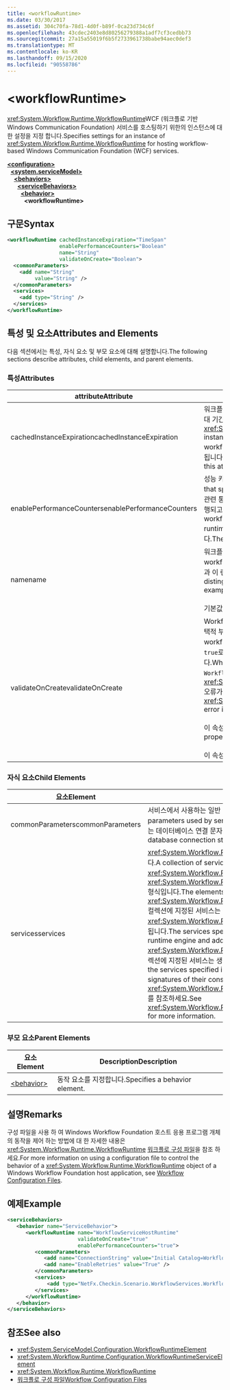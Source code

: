 ```yaml
---
title: <workflowRuntime>
ms.date: 03/30/2017
ms.assetid: 304c70fa-78d1-4d0f-b89f-0ca23d734c6f
ms.openlocfilehash: 43cdec2403e8d80256279388a1adf7cf3cedbb73
ms.sourcegitcommit: 27a15a55019f6b5f2733961738babe94aec0def3
ms.translationtype: MT
ms.contentlocale: ko-KR
ms.lasthandoff: 09/15/2020
ms.locfileid: "90558786"
---
```

# \<workflowRuntime>
<span data-ttu-id="a9f99-101"><xref:System.Workflow.Runtime.WorkflowRuntime>WCF (워크플로 기반 Windows Communication Foundation) 서비스를 호스팅하기 위한의 인스턴스에 대 한 설정을 지정 합니다.</span><span class="sxs-lookup"><span data-stu-id="a9f99-101">Specifies settings for an instance of <xref:System.Workflow.Runtime.WorkflowRuntime> for hosting workflow-based Windows Communication Foundation (WCF) services.</span></span>  
  
[**\<configuration>**](../configuration-element.md)\
&nbsp;&nbsp;[**\<system.serviceModel>**](system-servicemodel.md)\
&nbsp;&nbsp;&nbsp;&nbsp;[**\<behaviors>**](behaviors.md)\
&nbsp;&nbsp;&nbsp;&nbsp;&nbsp;&nbsp;[**\<serviceBehaviors>**](servicebehaviors.md)\
&nbsp;&nbsp;&nbsp;&nbsp;&nbsp;&nbsp;&nbsp;&nbsp;[**\<behavior>**](behavior-of-servicebehaviors.md)\
&nbsp;&nbsp;&nbsp;&nbsp;&nbsp;&nbsp;&nbsp;&nbsp;&nbsp;&nbsp;**\<workflowRuntime>**  
  
## <a name="syntax"></a><span data-ttu-id="a9f99-102">구문</span><span class="sxs-lookup"><span data-stu-id="a9f99-102">Syntax</span></span>  
  
```xml  
<workflowRuntime cachedInstanceExpiration="TimeSpan"
                 enablePerformanceCounters="Boolean"
                 name="String"
                 validateOnCreate="Boolean">
  <commonParameters>
    <add name="String"
         value="String" />
  </commonParameters>
  <services>
    <add type="String" />
  </services>
</workflowRuntime>
```  
  
## <a name="attributes-and-elements"></a><span data-ttu-id="a9f99-103">특성 및 요소</span><span class="sxs-lookup"><span data-stu-id="a9f99-103">Attributes and Elements</span></span>  
 <span data-ttu-id="a9f99-104">다음 섹션에서는 특성, 자식 요소 및 부모 요소에 대해 설명합니다.</span><span class="sxs-lookup"><span data-stu-id="a9f99-104">The following sections describe attributes, child elements, and parent elements.</span></span>  
  
### <a name="attributes"></a><span data-ttu-id="a9f99-105">특성</span><span class="sxs-lookup"><span data-stu-id="a9f99-105">Attributes</span></span>  
  
|<span data-ttu-id="a9f99-106">attribute</span><span class="sxs-lookup"><span data-stu-id="a9f99-106">Attribute</span></span>|<span data-ttu-id="a9f99-107">Description</span><span class="sxs-lookup"><span data-stu-id="a9f99-107">Description</span></span>|  
|---------------|-----------------|  
|<span data-ttu-id="a9f99-108">cachedInstanceExpiration</span><span class="sxs-lookup"><span data-stu-id="a9f99-108">cachedInstanceExpiration</span></span>|<span data-ttu-id="a9f99-109">워크플로 인스턴스가 강제로 언로드되거나 중단되기 전에 메모리에 유휴 상태로 유지될 수 있는 최대 기간을 지정하는 선택적 <xref:System.TimeSpan> 값입니다.</span><span class="sxs-lookup"><span data-stu-id="a9f99-109">An optional <xref:System.TimeSpan> value that specifies the maximum duration a workflow instance can stay in-memory in idle state before it is forcefully unloaded or aborted.</span></span> <span data-ttu-id="a9f99-110">workflowruntime에 unloadOnIdle을 수행하는 `PersistenceService`가 있으면 이 특성이 무시됩니다.</span><span class="sxs-lookup"><span data-stu-id="a9f99-110">If the workflowruntime has `PersistenceService` which performs unloadOnIdle, this attribute is ignored.</span></span>|  
|<span data-ttu-id="a9f99-111">enablePerformanceCounters</span><span class="sxs-lookup"><span data-stu-id="a9f99-111">enablePerformanceCounters</span></span>|<span data-ttu-id="a9f99-112">성능 카운터를 사용하는지 여부를 지정하는 선택적 부울 값입니다.</span><span class="sxs-lookup"><span data-stu-id="a9f99-112">An optional Boolean value that specifies whether performance counters are enabled.</span></span> <span data-ttu-id="a9f99-113">성능 카운터는 다양한 워크플로 관련 통계에 대한 정보를 제공하지만 워크플로 런타임 엔진이 시작될 때 및 워크플로 인스턴스가 실행되고 있을 때 성능을 저하시킵니다.</span><span class="sxs-lookup"><span data-stu-id="a9f99-113">Performance counters provide information on various workflow-related statistics, but they cause a performance penalty when the workflow runtime engine starts, and when workflow instances are running.</span></span> <span data-ttu-id="a9f99-114">기본값은 `true`입니다.</span><span class="sxs-lookup"><span data-stu-id="a9f99-114">The default value is `true`.</span></span>|  
|<span data-ttu-id="a9f99-115">name</span><span class="sxs-lookup"><span data-stu-id="a9f99-115">name</span></span>|<span data-ttu-id="a9f99-116">워크플로 런타임 엔진의 이름을 포함하는 문자열입니다.</span><span class="sxs-lookup"><span data-stu-id="a9f99-116">A string containing the name of the workflow runtime engine.</span></span> <span data-ttu-id="a9f99-117">이름은 시스템(예: 성능 카운터)에서 실행 중일 수 있는 다른 런타임과 이 런타임을 구분하기 위해 출력에서 사용됩니다.</span><span class="sxs-lookup"><span data-stu-id="a9f99-117">The name is used in output to distinguish this runtime from other runtimes that may be running on the system, for example, in performance counters.</span></span><br /><br /> <span data-ttu-id="a9f99-118">기본값은 빈 문자열입니다.</span><span class="sxs-lookup"><span data-stu-id="a9f99-118">The default is an empty string.</span></span>|  
|<span data-ttu-id="a9f99-119">validateOnCreate</span><span class="sxs-lookup"><span data-stu-id="a9f99-119">validateOnCreate</span></span>|<span data-ttu-id="a9f99-120">WorkflowServiceHost가 열릴 때 워크플로 정의의 유효성 검사를 실시할지 여부를 지정하는 선택적 부울 값입니다.</span><span class="sxs-lookup"><span data-stu-id="a9f99-120">An optional Boolean value that specifies whether validation of workflow definition will occur when the WorkflowServiceHost is opened.</span></span>  <span data-ttu-id="a9f99-121">이 특성을 `true`로 설정하면 `WorkflowServiceHost.Open`을 호출할 때마다 워크플로 유효성 검사가 실행됩니다.</span><span class="sxs-lookup"><span data-stu-id="a9f99-121">When this attribute is set to `true`, the workflow validation is executed every time `WorkflowServiceHost.Open` is called.</span></span> <span data-ttu-id="a9f99-122">유효성 검사 오류가 발견되면 <xref:System.Workflow.ComponentModel.Compiler.WorkflowValidationFailedException> 오류가 throw됩니다.</span><span class="sxs-lookup"><span data-stu-id="a9f99-122">If validation errors are found, a <xref:System.Workflow.ComponentModel.Compiler.WorkflowValidationFailedException> error is thrown.</span></span><br /><br /> <span data-ttu-id="a9f99-123">이 속성을 `false`로 설정하면 워크플로 정의 유효성 검사가 실행되지 않습니다.</span><span class="sxs-lookup"><span data-stu-id="a9f99-123">When this property is set to `false`, no Workflow definition validation will happen.</span></span><br /><br /> <span data-ttu-id="a9f99-124">이 속성의 기본값은 `true`입니다.</span><span class="sxs-lookup"><span data-stu-id="a9f99-124">The default value for this property is `true`.</span></span>|  
  
### <a name="child-elements"></a><span data-ttu-id="a9f99-125">자식 요소</span><span class="sxs-lookup"><span data-stu-id="a9f99-125">Child Elements</span></span>  
  
|<span data-ttu-id="a9f99-126">요소</span><span class="sxs-lookup"><span data-stu-id="a9f99-126">Element</span></span>|<span data-ttu-id="a9f99-127">Description</span><span class="sxs-lookup"><span data-stu-id="a9f99-127">Description</span></span>|  
|-------------|-----------------|  
|<span data-ttu-id="a9f99-128">commonParameters</span><span class="sxs-lookup"><span data-stu-id="a9f99-128">commonParameters</span></span>|<span data-ttu-id="a9f99-129">서비스에서 사용하는 일반 매개 변수 컬렉션입니다.</span><span class="sxs-lookup"><span data-stu-id="a9f99-129">A collection of common parameters used by services.</span></span> <span data-ttu-id="a9f99-130">일반적으로 이 컬렉션에는 영속 서비스에서 공유할 수 있는 데이터베이스 연결 문자열이 포함됩니다.</span><span class="sxs-lookup"><span data-stu-id="a9f99-130">This collection will typically include the database connection string that might be shared by durable services.</span></span>|  
|<span data-ttu-id="a9f99-131">services</span><span class="sxs-lookup"><span data-stu-id="a9f99-131">services</span></span>|<span data-ttu-id="a9f99-132"><xref:System.Workflow.Runtime.WorkflowRuntime> 엔진에 추가할 서비스 컬렉션입니다.</span><span class="sxs-lookup"><span data-stu-id="a9f99-132">A collection of services that will be added to the <xref:System.Workflow.Runtime.WorkflowRuntime> engine.</span></span> <span data-ttu-id="a9f99-133">요소는 <xref:System.Workflow.Runtime.Configuration.WorkflowRuntimeServiceElement> 형식입니다.</span><span class="sxs-lookup"><span data-stu-id="a9f99-133">The elements are of type <xref:System.Workflow.Runtime.Configuration.WorkflowRuntimeServiceElement>.</span></span>  <span data-ttu-id="a9f99-134">컬렉션에 지정된 서비스는 워크플로 런타임 엔진에 의해 초기화되며 해당 <xref:System.Workflow.Runtime.WorkflowRuntime> 생성자를 호출할 때 서비스에 추가됩니다.</span><span class="sxs-lookup"><span data-stu-id="a9f99-134">The services specified in the collection will be initialized by the workflow runtime engine and added to its services when the appropriate <xref:System.Workflow.Runtime.WorkflowRuntime> constructor is called.</span></span> <span data-ttu-id="a9f99-135">따라서 컬렉션에 지정된 서비스는 생성자의 시그니처에 대한 특정 규칙을 따라야 합니다.</span><span class="sxs-lookup"><span data-stu-id="a9f99-135">Therefore, the services specified in the collection must follow certain rules about the signatures of their constructors.</span></span> <span data-ttu-id="a9f99-136">자세한 내용은 <xref:System.Workflow.Runtime.Configuration.WorkflowRuntimeServiceElement>를 참조하세요.</span><span class="sxs-lookup"><span data-stu-id="a9f99-136">See <xref:System.Workflow.Runtime.Configuration.WorkflowRuntimeServiceElement> for more information.</span></span>|  
  
### <a name="parent-elements"></a><span data-ttu-id="a9f99-137">부모 요소</span><span class="sxs-lookup"><span data-stu-id="a9f99-137">Parent Elements</span></span>  
  
|<span data-ttu-id="a9f99-138">요소</span><span class="sxs-lookup"><span data-stu-id="a9f99-138">Element</span></span>|<span data-ttu-id="a9f99-139">Description</span><span class="sxs-lookup"><span data-stu-id="a9f99-139">Description</span></span>|  
|-------------|-----------------|  
|[\<behavior>](behavior-of-endpointbehaviors.md)|<span data-ttu-id="a9f99-140">동작 요소를 지정합니다.</span><span class="sxs-lookup"><span data-stu-id="a9f99-140">Specifies a behavior element.</span></span>|  
  
## <a name="remarks"></a><span data-ttu-id="a9f99-141">설명</span><span class="sxs-lookup"><span data-stu-id="a9f99-141">Remarks</span></span>  
 <span data-ttu-id="a9f99-142">구성 파일을 사용 하 여 Windows Workflow Foundation 호스트 응용 프로그램 개체의 동작을 제어 하는 방법에 대 한 자세한 내용은 <xref:System.Workflow.Runtime.WorkflowRuntime> [워크플로 구성 파일](/previous-versions/dotnet/netframework-3.5/ms732240(v=vs.90))을 참조 하세요.</span><span class="sxs-lookup"><span data-stu-id="a9f99-142">For more information on using a configuration file to control the behavior of a <xref:System.Workflow.Runtime.WorkflowRuntime> object of a Windows Workflow Foundation host application, see [Workflow Configuration Files](/previous-versions/dotnet/netframework-3.5/ms732240(v=vs.90)).</span></span>  
  
## <a name="example"></a><span data-ttu-id="a9f99-143">예제</span><span class="sxs-lookup"><span data-stu-id="a9f99-143">Example</span></span>  
  
```xml  
<serviceBehaviors>
   <behavior name="ServiceBehavior">
      <workflowRuntime name="WorkflowServiceHostRuntime"
                       validateOnCreate="true"
                       enablePerformanceCounters="true">
         <commonParameters>
            <add name="ConnectionString" value="Initial Catalog=WorkflowStore;Data Source=localhost;Integrated Security=SSPI;" />
            <add name="EnableRetries" value="True" />
         </commonParameters>
         <services>
             <add type="NetFx.Checkin.Scenario.WorkflowServices.WorkflowBasedServices.Common.TestPersistenceService.FilePersistenceService, NetFx.Checkin.Scenario.WorkflowServices.WorkflowBasedServices.Common"/>
         </services>
      </workflowRuntime>
   </behavior>
</serviceBehaviors>
```  
  
## <a name="see-also"></a><span data-ttu-id="a9f99-144">참조</span><span class="sxs-lookup"><span data-stu-id="a9f99-144">See also</span></span>

- <xref:System.ServiceModel.Configuration.WorkflowRuntimeElement>
- <xref:System.Workflow.Runtime.Configuration.WorkflowRuntimeServiceElement>
- <xref:System.Workflow.Runtime.WorkflowRuntime>
- <span data-ttu-id="a9f99-145">[워크플로 구성 파일](/previous-versions/dotnet/netframework-3.5/ms732240(v=vs.90))</span><span class="sxs-lookup"><span data-stu-id="a9f99-145">[Workflow Configuration Files](/previous-versions/dotnet/netframework-3.5/ms732240(v=vs.90))</span></span>
